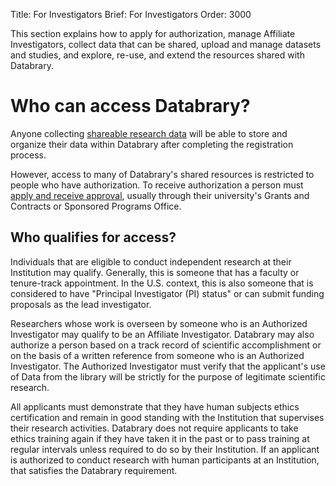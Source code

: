 Title: For Investigators
Brief: For Investigators
Order: 3000	

This section explains how to apply for authorization, manage Affiliate Investigators, collect data that can be shared, upload and manage datasets and studies, and explore, re-use, and extend the resources shared with Databrary.

# Who can access Databrary?

Anyone collecting [shareable research data](|filename|releasing-data/releasing-data.md) will be able to store and organize their data within Databrary after completing the registration process.

However, access to many of Databrary's shared resources is restricted to people who have authorization.
To receive authorization a person must [apply and receive approval](|filename|investigators/getting-authorized.md), usually through their university's Grants and Contracts or Sponsored Programs Office.

## Who qualifies for access?

Individuals that are eligible to conduct independent research at their Institution may qualify. Generally, this is someone that has a faculty or tenure-track appointment. In the U.S. context, this is also someone that is considered to have "Principal Investigator (PI) status" or can submit funding proposals as the lead investigator.

Researchers whose work is overseen by someone who is an Authorized Investigator may qualify to be an Affiliate Investigator.
Databrary may also authorize a person based on a track record of scientific accomplishment or on the basis of a written reference from someone who is an Authorized Investigator.
The Authorized Investigator must verify that the applicant's use of Data from the library will be strictly for the purpose of legitimate scientific research.

All applicants must demonstrate that they have human subjects ethics certification and remain in good standing with the Institution that supervises their research activities.
Databrary does not require applicants to take ethics training again if they have taken it in the past or to pass training at regular intervals unless required to do so by their Institution.
If an applicant is authorized to conduct research with human participants at an Institution, that satisfies the Databrary requirement.